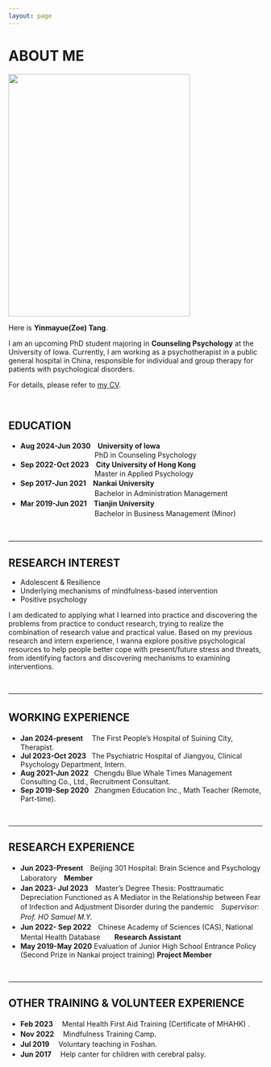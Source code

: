 ```yaml
---
layout: page
---
```


# **ABOUT ME**



<img src="https://yinmayuetang.github.io/images/yinmatang.jpg" class="floatpic" width="360" height="480">


Here is **Yinmayue(Zoe) Tang**.

I am an upcoming PhD student majoring in **Counseling Psychology** at the University of Iowa. Currently, I am working as a psychotherapist in a public general hospital in China, responsible for individual and group therapy for patients with psychological disorders.

For details, please refer to [my CV](https://yinmayuetang.github.io/file/CV-TangYinmayue.pdf). 

<br>

## **EDUCATION**

- **Aug 2024-Jun 2030**　**University of Iowa** 
<br>&ensp;&ensp;&ensp;&ensp;&ensp;&ensp;&ensp;&ensp;&ensp;&ensp;&ensp;&ensp;&ensp;&ensp;&ensp;&ensp;&ensp;&ensp;&ensp;&ensp;&ensp;PhD in Counseling Psychology
- **Sep 2022-Oct 2023**　**City University of Hong Kong** 
<br>&ensp;&ensp;&ensp;&ensp;&ensp;&ensp;&ensp;&ensp;&ensp;&ensp;&ensp;&ensp;&ensp;&ensp;&ensp;&ensp;&ensp;&ensp;&ensp;&ensp;&ensp;Master in Applied Psychology
- **Sep 2017-Jun 2021**　**Nankai University**
<br> &ensp;&ensp;&ensp;&ensp;&ensp;&ensp;&ensp;&ensp;&ensp;&ensp;&ensp;&ensp;&ensp;&ensp;&ensp;&ensp;&ensp;&ensp;&ensp;　Bachelor in Administration Management　
- **Mar 2019-Jun 2021**　**Tianjin University**
<br> &ensp;&ensp;&ensp;&ensp;&ensp;&ensp;&ensp;&ensp;&ensp;&ensp;&ensp;&ensp;&ensp;&ensp;&ensp;&ensp;&ensp;&ensp;&ensp;　Bachelor in Business Management (Minor)　　



<br>

---

## **RESEARCH INTEREST**

- Adolescent & Resilience
- Underlying mechanisms of mindfulness-based intervention
- Positive psychology  

I am dedicated to applying what I learned into practice and discovering the problems from practice to conduct research, trying to realize the combination of research value and practical value. Based on my previous research and intern experience, I wanna explore positive psychological resources to help people better cope with present/future stress and threats, from identifying factors and discovering mechanisms to examining interventions.


<br>

---

## **WORKING EXPERIENCE**　

- **Jan 2024-present** 　The First People’s Hospital of Suining City, Therapist.
- **Jul 2023-Oct 2023**  &ensp;The Psychiatric Hospital of Jiangyou, Clinical Psychology Department, Intern.
- **Aug 2021-Jun 2022**  &ensp;Chengdu Blue Whale Times Management Consulting Co., Ltd., Recruitment Consultant.
- **Sep 2019-Sep 2020**  &ensp;Zhangmen Education Inc., Math Teacher (Remote, Part-time).



<br>

---

## **RESEARCH EXPERIENCE**
- **Jun 2023-Present**　Beijing 301 Hospital: Brain Science and Psychology Laboratory　**Member**
- **Jan 2023- Jul 2023**　Master’s Degree Thesis: Posttraumatic Depreciation Functioned as A Mediator in the Relationship between Fear of Infection and Adjustment Disorder during the pandemic　*Supervisor: Prof. HO Samuel M.Y.*　　　　　  
- **Jun 2022- Sep 2022**　Chinese Academy of Sciences (CAS), National Mental Health Database　　**Research Assistant**
- **May 2019-May 2020**  Evaluation of Junior High School Entrance Policy (Second Prize in Nankai project training)  **Project Member**

<br>

---

## **OTHER TRAINING & VOLUNTEER EXPERIENCE**
- **Feb 2023** 　Mental Health First Aid Training (Certificate of MHAHK) .
- **Nov 2022** 　Mindfulness Training Camp.
- **Jul 2019** 　Voluntary teaching in Foshan.
- **Jun 2017**　 Help canter for children with cerebral palsy.



